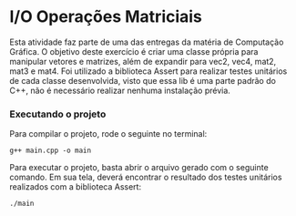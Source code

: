 # I/O Operações Matriciais

Esta atividade faz parte de uma das entregas da matéria de Computação Gráfica. O objetivo deste exercício é criar uma classe própria para manipular vetores e matrizes, além de expandir para vec2, vec4, mat2, mat3 e mat4.
Foi utilizado a biblioteca Assert para realizar testes unitários de cada classe desenvolvida, visto que essa lib é uma parte padrão do C++, não é necessário realizar nenhuma instalação prévia.

### Executando o projeto

Para compilar o projeto, rode o seguinte no terminal:
```
g++ main.cpp -o main
```

Para executar o projeto, basta abrir o arquivo gerado com o seguinte comando. Em sua tela, deverá encontrar o resultado dos testes unitários realizados com a biblioteca Assert:
```
./main
```